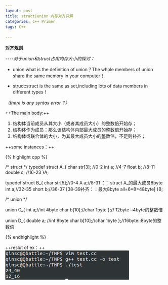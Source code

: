 ```yaml
---
layout: post
title: struct|union 内存对齐详解
categories: C++ Primer
tags: C++

---
```


**对齐规则**

*----对于union和struct占用内存大小的探讨：*

* union:what is the definition of union？The whole members of union share the same memory in your computer！

* struct:struct is the same as set,including lots of data members in different types！

*（there is any syntax error？）*

++The main body:++

1. 结构体当前成员从其大小（或者其成员大小）的整数倍开始存；
2. 结构体作为成员：那么该结构体内部最大成员的整数倍开始存；
3. 结构体或联合体的大小，为其最大成员大小的整数倍，不足则补齐；

++some instances：++

{% highlight cpp %}

/*
    struct
*/
typedef struct A_{
	char str[3]; //0-2
    int a; //4-7
    float b; //8-11
    double c; //16-23
}A;

typedef struct B_{
	char str[5];//0-4
    A a;//8-31 ：：struct A_的最大成员8byte
    int a;//32-35
    short b;//36-37 [38-39补齐：：最大8byte all=6*8=48byte]
}B;

/*
    union
*/

union C_{
	int a;//int 4byte
    char b[10];//char 1byte
};// 12byte ::4byte的整数倍

union D_{
	double a; //int 8byte
    char b[10];//char 1byte
};//16byte::8byte的整数倍


{% endhighlight %}

++reslut of ex：++
![运行结果](/assets/images/memory-alignment.png)
